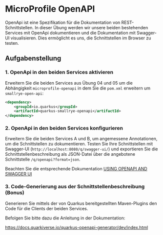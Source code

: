 # MicroProfile OpenAPI

OpenApi ist eine Spezifikation für die Dokumentation von REST-Schnittstellen.
In dieser Übung werden wir unsere beiden bestehenden Services mit OpenApi dokumentieren und die Dokumentation mit 
Swagger-UI visualisieren. Dies ermöglicht es uns, die Schnittstellen im Browser zu testen.

## Aufgabenstellung

### 1. OpenApi in den beiden Services aktivieren

Erweitern Sie die beiden Services aus Übung 04 und 05 um die Abhängigkeit `microprofile-openapi` in dem Sie die 
`pom.xml` erweitern um `smallrye-open-api`:

```xml
<dependency>
    <groupId>io.quarkus</groupId>
    <artifactId>quarkus-smallrye-openapi</artifactId>
</dependency>
```

### 2. OpenApi in den beiden Services konfigurieren

Erweitern Sie die beiden Services A und B, um angemessene Annotationen, um die Schnittstellen zu 
dokumentieren.
Testen Sie Ihre Schnittstellen mit Swagger-UI (`http://localhost:8080/q/swagger-ui/`) und exportieren Sie die 
Schnittstellenbeschreibung als JSON-Datei über die angebotene Schnittstelle `/q/openapi?format=json`.

Beachten Sie die entsprechende Dokumentation [USING OPENAPI AND SWAGGER UI](https://quarkus.io/guides/openapi-swaggerui)

### 3. Code-Generierung aus der Schnittstellenbeschreibung (Bonus)

Generieren Sie mittels der von Quarkus bereitgestellten Maven-Plugins den Code für die Clients der beiden Services.

Befolgen Sie bitte dazu die Anleitung in der Dokumentation:

https://docs.quarkiverse.io/quarkus-openapi-generator/dev/index.html
